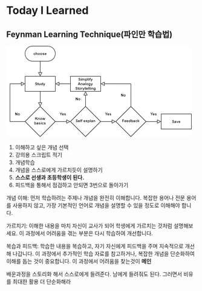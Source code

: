 # Today I Learned
## Feynman Learning Technique(파인만 학습법)

<img src="https://github.com/fightmeat/photos/blob/004795327daba4a5de4a11b59fe85f9b10ec0fbd/Feynman.png">

1. 이해하고 싶은 개념 선택
2. 강의용 스크립트 적기
3. 개념학습
4. 개념을 스스로에게 가르치듯이 설명하기
5. **스스로 선생과 초등학생이 된다.**
6. 피드백을 통해서 점검하고 안되면 3번으로 돌아가기

개념 이해: 먼저 학습하려는 주제나 개념을 완전히 이해합니다. 복잡한 용어나 전문 용어를 사용하지 않고, 가장 기본적인 언어로 개념을 설명할 수 있을 정도로 이해해야 합니다.

가르치기: 이해한 내용을 마치 자신이 교사가 되어 학생에게 가르치는 것처럼 설명해보세요. 이 과정에서 어려움을 겪는 부분은 다시 학습하여 개선합니다.

복습과 피드백: 학습한 내용을 복습하고, 자기 자신에게 피드백을 주며 지속적으로 개선해 나갑니다. 이 과정에서 추가적인 학습 자료를 참고하거나, 복잡한 개념을 단순화하여 이해를 돕는 것이 중요합니다. 이 과정에서 어려움을 찾는것이 **메인**

배운과정을 스토리화 해서 스스로에게 들려준다. 남에게 들려줘도 된다.
그러면서 비유를 최대한 활용 더 단순화해라
